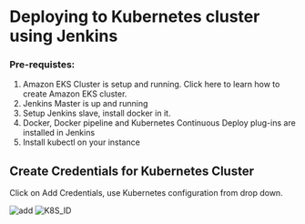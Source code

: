 
# Deploying to Kubernetes cluster using Jenkins

### Pre-requistes:

1. Amazon EKS Cluster is setup and running. Click here to learn how to create Amazon EKS cluster.
2. Jenkins Master is up and running
3. Setup Jenkins slave, install docker in it.
4. Docker, Docker pipeline and Kubernetes Continuous Deploy plug-ins are installed in Jenkins
6. Install kubectl on your instance


## Create Credentials for Kubernetes Cluster

Click on Add Credentials, use Kubernetes configuration from drop down.



![add](https://user-images.githubusercontent.com/87381349/163588220-5ea8890c-2986-433a-9412-3f8a73393423.png)
![K8S_ID](https://user-images.githubusercontent.com/87381349/163588236-b5134ddd-809c-4a8c-8e7f-36d6362d630f.png)
